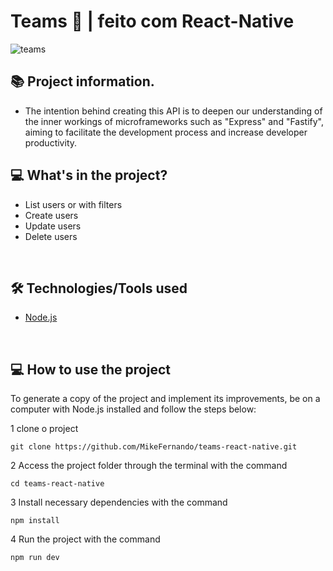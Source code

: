 # Teams 💚 | feito com React-Native

<p align="left">
    <p align="left" >
        <img    
            alt="teams" 
            src="./github/1.png" 
        />
        </a>
    </p>
</p>

## 📚 Project information.

- The intention behind creating this API is to deepen our understanding of the inner workings of microframeworks such as "Express" and "Fastify", aiming to facilitate the development process and increase developer productivity.
&nbsp;

## 💻 What's in the project?

- List users or with filters
- Create users 
- Update users
- Delete users

&nbsp;

## 🛠️ Technologies/Tools used
- [Node.js](https://nodejs.org/en)

&nbsp;

## 💻 How to use the project

To generate a copy of the project and implement its improvements, be on a computer with Node.js installed and follow the steps below:

1 clone o project

```
git clone https://github.com/MikeFernando/teams-react-native.git
```

2 Access the project folder through the terminal with the command

```
cd teams-react-native
```

3 Install necessary dependencies with the command

```
npm install
```

4 Run the project with the command

```
npm run dev
```
